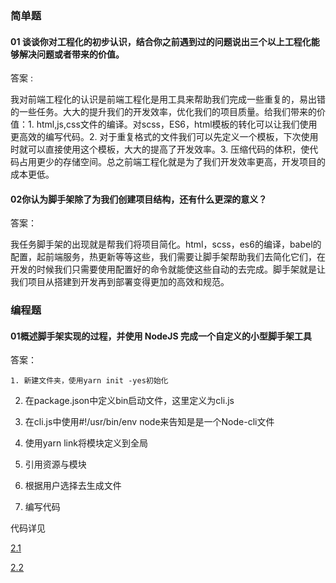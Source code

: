 ### 简单题

#### 01 谈谈你对工程化的初步认识，结合你之前遇到过的问题说出三个以上工程化能够解决问题或者带来的价值。

答案 : 

我对前端工程化的认识是前端工程化是用工具来帮助我们完成一些重复的，易出错的一些任务。大大的提升我们的开发效率，优化我们的项目质量。给我们带来的价值：1. html,js,css文件的编译。对scss，ES6，html模板的转化可以让我们使用更高效的编写代码。2. 对于重复格式的文件我们可以先定义一个模板，下次使用时就可以直接使用这个模板，大大的提高了开发效率。3. 压缩代码的体积，使代码占用更少的存储空间。总之前端工程化就是为了我们开发效率更高，开发项目的成本更低。



#### 02你认为脚手架除了为我们创建项目结构，还有什么更深的意义？

答案：

​	我任务脚手架的出现就是帮我们将项目简化。html，scss，es6的编译，babel的配置，起前端服务，热更新等等这些，我们需要让脚手架帮助我们去简化它们，在开发的时候我们只需要使用配置好的命令就能使这些自动的去完成。脚手架就是让我们项目从搭建到开发再到部署变得更加的高效和规范。



### 编程题

#### 01概述脚手架实现的过程，并使用 NodeJS 完成一个自定义的小型脚手架工具

答案：

	1. 新建文件夹，使用yarn init -yes初始化
  2. 在package.json中定义bin启动文件，这里定义为cli.js

  3. 在cli.js中使用#!/usr/bin/env node来告知是是一个Node-cli文件

  4. 使用yarn link将模块定义到全局

  5. 引用资源与模块

  6. 根据用户选择去生成文件

  7. 编写代码

     



代码详见

[2.1](./code/cli.js)

[2.2](./code/02-01-base-code)


